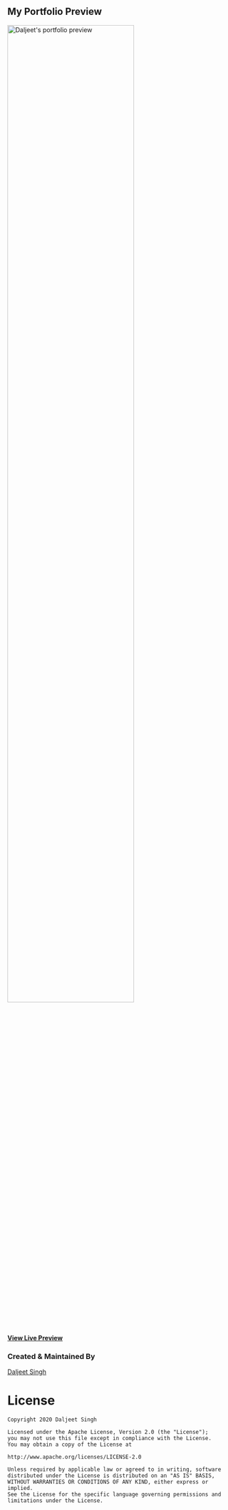 
## My Portfolio Preview
<img src="" height="75%" width="75%" alt="Daljeet's portfolio preview"/>


**[View Live Preview](https://daljeetsingh.github.io)**

### Created & Maintained By

[Daljeet Singh](https://github.com/daljeetseera) 
 

# License
```
Copyright 2020 Daljeet Singh 

Licensed under the Apache License, Version 2.0 (the "License");
you may not use this file except in compliance with the License.
You may obtain a copy of the License at

http://www.apache.org/licenses/LICENSE-2.0

Unless required by applicable law or agreed to in writing, software
distributed under the License is distributed on an "AS IS" BASIS,
WITHOUT WARRANTIES OR CONDITIONS OF ANY KIND, either express or implied.
See the License for the specific language governing permissions and
limitations under the License.
```
